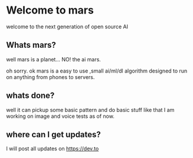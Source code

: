 # Welcome to mars
welcome to the next generation of open source AI

## Whats mars?
well mars  is a planet... NO! the ai mars. 

oh sorry. ok mars is a easy to use ,small ai/ml/dl algorithm designed to run on anything from phones to servers.

## whats done?

well it can pickup some basic pattern and do basic stuff like that I am working on image and voice tests as of now.

## where can I get updates?
I will post all updates on  https://dev.to








